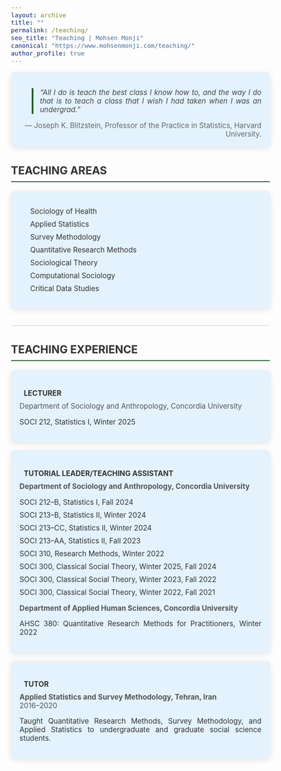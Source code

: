 ```yaml
---
layout: archive
title: ""
permalink: /teaching/
seo_title: "Teaching | Mohsen Monji"
canonical: "https://www.mohsenmonji.com/teaching/"
author_profile: true
---
```


<style>
  body {
    font-size: 1.05em;
  }
  h2 {
    border-bottom: 2px solid #1B5E20;
    font-weight: bold;
    padding-bottom: 10px;
    margin-top: 30px;
    color: #333;
  }
  ul {
    list-style: none;
    padding-left: 0;
  }
  ul li {
    margin-bottom: 10px;
  }
  .icon {
    margin-right: 10px;
    color: #1B5E20;
  }
  .teaching-section {
    margin-bottom: 40px;
  }
  .teaching-card {
    border-radius: 8px;
    padding: 20px;
    margin-bottom: 20px;
    color: #333333;
    box-shadow: 0px 4px 15px rgba(0, 0, 0, 0.1);
    background-color: #E3F2FD;
    text-align: justify;
  }
  .teaching-card h4 {
    font-weight: bold;
    margin-bottom: 10px;
    color: #333;
  }
  .teaching-card p {
    margin: 0;
    color: #555;
  }
  .teaching-list {
    padding-left: 15px;
  }
  .section-divider {
    border: 0;
    height: 1px;
    background: #cccccc;
    margin: 40px 0;
  }
</style>

<div class="teaching-section">
  <div class="teaching-card">
    <blockquote style="font-style: italic; border-left: 4px solid #1B5E20; padding-left: 15px; color: #444;">
      “All I do is teach the best class I know how to, and the way I do that is to teach a class that I wish I had taken when I was an undergrad.”
    </blockquote>
    <p style="text-align: right; margin-top: 10px; color: #666;">
      — Joseph K. Blitzstein, Professor of the Practice in Statistics, Harvard University.
    </p>
  </div>
</div>

<div class="teaching-section">
  <h2>TEACHING AREAS</h2>
  <div class="teaching-card">
    <ul class="teaching-list">
      <li><i class="fas fa-heartbeat icon"></i> Sociology of Health</li>
      <li><i class="fas fa-chart-line icon"></i> Applied Statistics</li>
      <li><i class="fas fa-database icon"></i> Survey Methodology</li>
      <li><i class="fas fa-table icon"></i> Quantitative Research Methods</li>
      <li><i class="fas fa-university icon"></i> Sociological Theory</li>
      <li><i class="fas fa-cogs icon"></i> Computational Sociology</li>
      <li><i class="fas fa-fingerprint icon"></i> Critical Data Studies</li>
    </ul>
  </div>
</div>

<hr class="section-divider">

<div class="teaching-section">
  <h2>TEACHING EXPERIENCE</h2>

  <div class="teaching-card">
    <h4><i class="fas fa-chalkboard-teacher icon"></i> LECTURER</h4>
    <p>Department of Sociology and Anthropology, Concordia University</p>
    <ul>
      <li>SOCI 212, Statistics I, Winter 2025</li>
    </ul>
  </div>

  <div class="teaching-card">
  <h4><i class="fas fa-chalkboard icon"></i> TUTORIAL LEADER/TEACHING ASSISTANT</h4>

  <p><strong>Department of Sociology and Anthropology, Concordia University</strong></p>
  <ul>
    <li>SOCI 212–B, Statistics I, Fall 2024</li>
    <li>SOCI 213–B, Statistics II, Winter 2024</li>
    <li>SOCI 213–CC, Statistics II, Winter 2024</li>
    <li>SOCI 213–AA, Statistics II, Fall 2023</li>
    <li>SOCI 310, Research Methods, Winter 2022</li>
    <li>SOCI 300, Classical Social Theory, Winter 2025, Fall 2024</li>
    <li>SOCI 300, Classical Social Theory, Winter 2023, Fall 2022</li>
    <li>SOCI 300, Classical Social Theory, Winter 2022, Fall 2021</li>
  </ul>

  <p><strong>Department of Applied Human Sciences, Concordia University</strong></p>
  <ul>
    <li>AHSC 380: Quantitative Research Methods for Practitioners, Winter 2022</li>
  </ul>
</div>

<div class="teaching-card">
  <h4><i class="fas fa-user-graduate icon"></i> TUTOR</h4>
  <p><strong>Applied Statistics and Survey Methodology, Tehran, Iran</strong><br>2016–2020</p>
  <ul>
    <li>Taught Quantitative Research Methods, Survey Methodology, and Applied Statistics to undergraduate and graduate social science students.</li>
  </ul>
</div>

